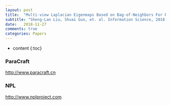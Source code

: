 ```yaml
---
layout: post
title:  "Multi-view Laplacian Eigenmaps Based on Bag-of-Neighbors For RGB-D Human Emotion Recognition. "
subtitle: "Sheng-Lan Liu, Shuai Guo, et. al. Information Science, 2018.11 Under review now"
date:   2018-11-27
comments: true
categories: Papers
---
```


* content
{:toc}

### ParaCraft
http://www.paracraft.cn

### NPL
http://www.nplproject.com
